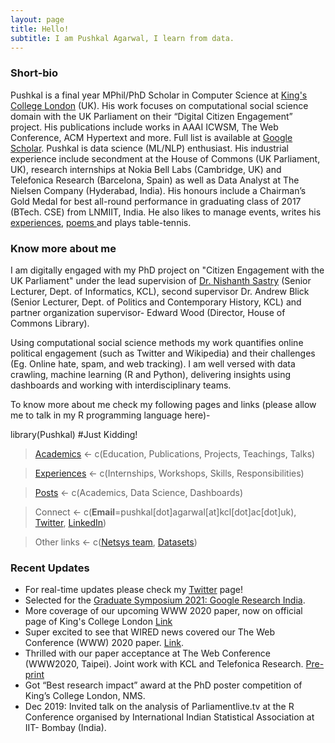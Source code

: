 ```yaml
---
layout: page
title: Hello!
subtitle: I am Pushkal Agarwal, I learn from data.
---
```


### Short-bio
Pushkal is a final year MPhil/PhD Scholar in Computer Science at [King's College London](https://www.kcl.ac.uk/nms/depts/informatics/index) (UK). His work focuses on computational social science domain with the UK Parliament on their “Digital Citizen Engagement” project. His publications include works in AAAI ICWSM, The Web Conference, ACM Hypertext and more. Full list is available at [Google Scholar](https://scholar.google.co.uk/citations?user=y3zImYMAAAAJ&hl=en).
Pushkal is data science (ML/NLP) enthusiast. His industrial experience include secondment at the House of Commons (UK Parliament, UK), research internships at Nokia Bell Labs (Cambridge, UK) and Telefonica Research (Barcelona, Spain) as well as Data Analyst at The Nielsen Company (Hyderabad, India). His honours include a Chairman’s Gold Medal for best all-round performance in graduating class of 2017 (BTech. CSE) from LNMIIT, India.
He also likes to manage events, writes his [experiences](http://pushkal17.blogspot.co.uk/), [poems ](https://www.instagram.com/shayari.kii.diary/)and plays table-tennis.

### Know more about me
I am digitally engaged with my PhD project on "Citizen Engagement with the UK Parliament" under the lead supervision of [Dr. Nishanth Sastry](https://nishrs.github.io/) (Senior Lecturer, Dept. of Informatics, KCL), second supervisor Dr. Andrew Blick (Senior Lecturer, Dept. of Politics and Contemporary History, KCL) and partner organization supervisor- Edward Wood (Director, House of Commons Library).

Using computational social science methods my work quantifies online political engagement (such as Twitter and Wikipedia) and their challenges (Eg. Online hate, spam, and web tracking). I am well versed
with data crawling, machine learning (R and Python), delivering insights using dashboards and working with interdisciplinary teams.  

To know more about me check my following pages and links (please allow me to talk in my R programming language here)-

library(Pushkal) #Just Kidding!
> [Academics](/academics.md)    <- c(Education, Publications, Projects, Teachings, Talks)

> [Experiences](/experiences.md) <- c(Internships, Workshops, Skills, Responsibilities)

> [Posts](posts.md)                <- c(Academics, Data Science, Dashboards)

> Connect            <- c(**Email**=pushkal[dot]agarwal[at]kcl[dot]ac[dot]uk), [Twitter](https://twitter.com/pk_plus_plus), [LinkedIn](https://www.linkedin.com/in/pushkal-agarwal-71535a18/))

> Other links                   <- c([Netsys team](https://nishrs.github.io/), [Datasets](https://nms.kcl.ac.uk/netsys/))

### Recent Updates

- For real-time updates please check my [Twitter](https://twitter.com/pk_plus_plus) page!
- Selected for the [Graduate Symposium 2021: Google Research India](https://sites.google.com/view/graduatesymposium2021).
- More coverage of our upcoming WWW 2020 paper, now on official page of King's College London [Link](https://www.kcl.ac.uk/partisan-us-news-websites-track-user-data-more-than-general-web)
- Super excited to see that WIRED news covered our The Web Conference (WWW) 2020 paper. [Link](https://www.wired.com/story/right-left-news-site-ad-tracking/). 
- Thrilled with our paper acceptance at The Web Conference (WWW2020, Taipei). Joint work with KCL and Telefonica Research. [Pre-print](https://arxiv.org/abs/2002.00934)
- Got “Best research impact” award at the PhD poster competition of King’s College London, NMS.
- Dec 2019: Invited talk on the analysis of Parliamentlive.tv at the R Conference organised by International Indian Statistical
Association at IIT- Bombay (India).
